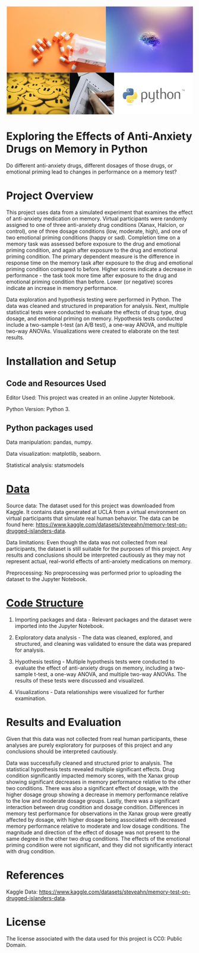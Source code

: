 ![](Python_memory_coverphoto.PNG)

# Exploring the Effects of Anti-Anxiety Drugs on Memory in Python
Do different anti-anxiety drugs, different dosages of those drugs, or emotional priming lead to changes in performance on a memory test?

# Project Overview
This project uses data from a simulated experiment that examines the effect of anti-anxiety medication on memory. Virtual participants were randomly assigned to one of three anti-anxiety drug conditions (Xanax, Halcion, or control), one of three dosage conditions (low, moderate, high), and one of two emotional priming conditions (happy or sad). Completion time on a memory task was assessed before exposure to the drug and emotional priming condition, and again after exposure to the drug and emotional priming condition. The primary dependent measure is the difference in response time on the memory task after exposure to the drug and emotional priming condition compared to before. Higher scores indicate a decrease in performance - the task took more time after exposure to the drug and emotional priming condition than before. Lower (or negative) scores indicate an increase in memory performance. 

Data exploration and hypothesis testing were performed in Python. The data was cleaned and structured in preparation for analysis. Next, multiple statistical tests were conducted to evaluate the effects of drug type, drug dosage, and emotional priming on memory. Hypothesis tests conducted include a two-sample t-test (an A/B test), a one-way ANOVA, and multiple two-way ANOVAs. Visualizations were created to elaborate on the test results. 

# Installation and Setup
## Code and Resources Used
Editor Used: This project was created in an online Jupyter Notebook.

Python Version: Python 3.

## Python packages used
Data manipulation: pandas, numpy.

Data visualization: matplotlib, seaborn.

Statistical analysis: statsmodels

# [Data](Islander_data.csv)
Source data: The dataset used for this project was downloaded from Kaggle. It contains data generated at UCLA from a virtual environment on virtual participants that simulate real human behavior. The data can be found here: https://www.kaggle.com/datasets/steveahn/memory-test-on-drugged-islanders-data.

Data limitations: Even though the data was not collected from real participants, the dataset is still suitable for the purposes of this project. Any results and conclusions should be interpreted cautiously as they may not represent actual, real-world effects of anti-anxiety medications on memory. 

Preprocessing: No preprocessing was performed prior to uploading the dataset to the Jupyter Notebook.

# [Code Structure](Drug_Effects_on_Memory_Hyp_Testing.ipynb)
1. Importing packages and data - Relevant packages and the dataset were imported into the Jupyter Notebook.

2. Exploratory data analysis - The data was cleaned, explored, and structured, and cleaning was validated to ensure the data was prepared for analysis.

3. Hypothesis testing - Multiple hypothesis tests were conducted to evaluate the effect of anti-anxiety drugs on memory, including a two-sample t-test, a one-way ANOVA, and multiple two-way ANOVAs. The results of these tests were discussed and visualized.

4. Visualizations - Data relationships were visualized for further examination.

# Results and Evaluation
Given that this data was not collected from real human participants, these analyses are purely exploratory for purposes of this project and any conclusions should be interpreted cautiously.

Data was successfully cleaned and structured prior to analysis. The statistical hypothesis tests revealed multiple significant effects. Drug condition significantly impacted memory scores, with the Xanax group showing significant decreases in memory performance relative to the other two conditions. There was also a significant effect of dosage, with the higher dosage group showing a decrease in memory performance relative to the low and moderate dosage groups. Lastly, there was a significant interaction between drug condition and dosage condition. Differences in memory test performance for observations in the Xanax group were greatly affected by dosage, with higher dosage being associated with decreased memory performance relative to moderate and low dosage conditions. The magnitude and direction of the effect of dosage was not present to the same degree in the other two drug conditions. The effects of the emotional priming condition were not significant, and they did not significantly interact with drug condition.

# References
Kaggle Data: https://www.kaggle.com/datasets/steveahn/memory-test-on-drugged-islanders-data.

# License
The license associated with the data used for this project is CC0: Public Domain.
